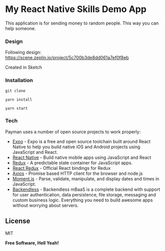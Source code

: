 # My React Native Skills Demo App

This application is for sending money to random people. This way you can help someone.

### Design

Following design: https://scene.zeplin.io/project/5c700b3de8dd061a7ef0f8eb

Created in Sketch

### Installation

```
git clone 

yarn install

yarn start
```

### Tech

Payman uses a number of open source projects to work properly:

* [Expo] - Expo is a free and open source toolchain built around React Native to help you build native iOS and Android projects using JavaScript and React.
* [React Native] - Build native mobile apps using JavaScript and React
* [Redux] - A predictable state container for JavaScript apps.
* [React Redux] - Official React bindings for Redux
* [Axios] - Promise based HTTP client for the browser and node.js
* [Moment.js] - Parse, validate, manipulate, and display dates and times in JavaScript.
* [Backendless] - Backendless mBaaS is a complete backend with support for user authentication, data persistence, file storage, messaging and custom business logic. Everything you need to build awesome apps without worrying about servers.

License
----

MIT


**Free Software, Hell Yeah!**

[Expo]: https://expo.io/
[React Native]: https://facebook.github.io/react-native/
[Redux]: https://redux.js.org/
[React Redux]: https://react-redux.js.org/
[Axios]: https://github.com/axios/axios
[Moment.js]: https://momentjs.com/
[Backendless]: https://backendless.com/
